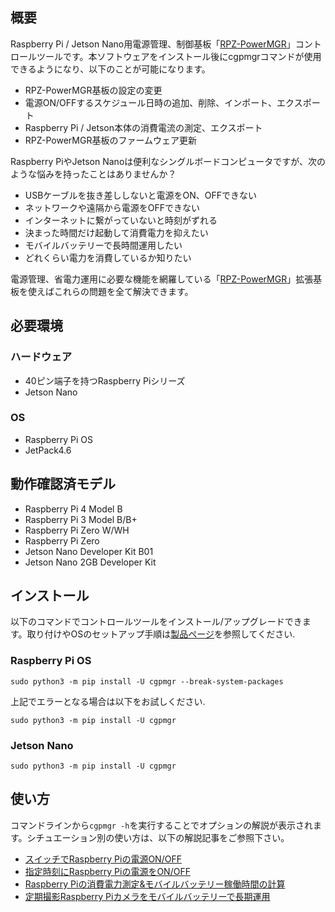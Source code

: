 ## 概要
Raspberry Pi / Jetson Nano用電源管理、制御基板「[RPZ-PowerMGR](https://www.indoorcorgielec.com/products/rpz-powermgr/)」コントロールツールです。本ソフトウェアをインストール後にcgpmgrコマンドが使用できるようになり、以下のことが可能になります。

- RPZ-PowerMGR基板の設定の変更
- 電源ON/OFFするスケジュール日時の追加、削除、インポート、エクスポート
- Raspberry Pi / Jetson本体の消費電流の測定、エクスポート
- RPZ-PowerMGR基板のファームウェア更新

Raspberry PiやJetson Nanoは便利なシングルボードコンピュータですが、次のような悩みを持ったことはありませんか？

- USBケーブルを抜き差ししないと電源をON、OFFできない
- ネットワークや遠隔から電源をOFFできない
- インターネットに繋がっていないと時刻がずれる
- 決まった時間だけ起動して消費電力を抑えたい
- モバイルバッテリーで長時間運用したい
- どれくらい電力を消費しているか知りたい

電源管理、省電力運用に必要な機能を網羅している「[RPZ-PowerMGR](https://www.indoorcorgielec.com/products/rpz-powermgr/)」拡張基板を使えばこれらの問題を全て解決できます。

## 必要環境
### ハードウェア

- 40ピン端子を持つRaspberry Piシリーズ
- Jetson Nano

### OS
- Raspberry Pi OS
- JetPack4.6

## 動作確認済モデル
- Raspberry Pi 4 Model B
- Raspberry Pi 3 Model B/B+
- Raspberry Pi Zero W/WH
- Raspberry Pi Zero
- Jetson Nano Developer Kit B01
- Jetson Nano 2GB Developer Kit

## インストール

以下のコマンドでコントロールツールをインストール/アップグレードできます。取り付けやOSのセットアップ手順は[製品ページ](https://www.indoorcorgielec.com/products/rpz-powermgr/)を参照してください. 

### Raspberry Pi OS

`sudo python3 -m pip install -U cgpmgr --break-system-packages`

上記でエラーとなる場合は以下をお試しください. 

`sudo python3 -m pip install -U cgpmgr`

### Jetson Nano

`sudo python3 -m pip install -U cgpmgr`

## 使い方
コマンドラインから`cgpmgr -h`を実行することでオプションの解説が表示されます。シチュエーション別の使い方は、以下の解説記事をご参照下さい。

- [スイッチでRaspberry Piの電源ON/OFF](https://www.indoorcorgielec.com/resources/raspberry-pi/rpz-powermgr-switch/)
- [指定時刻にRaspberry Piの電源をON/OFF](https://www.indoorcorgielec.com/resources/raspberry-pi/rpz-powermgr-schedule/)
- [Raspberry Piの消費電力測定&モバイルバッテリー稼働時間の計算](https://www.indoorcorgielec.com/resources/raspberry-pi/rpz-powermgr-current/)
- [定期撮影Raspberry Piカメラをモバイルバッテリーで長期運用](https://www.indoorcorgielec.com/resources/raspberry-pi/rpz-powermgr-battery-camera/)
